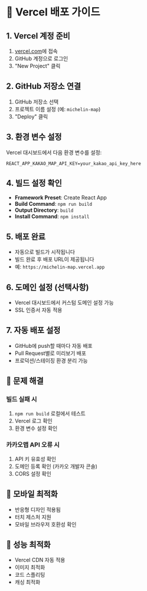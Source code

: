 # 🚀 Vercel 배포 가이드

## 1. Vercel 계정 준비
1. [vercel.com](https://vercel.com)에 접속
2. GitHub 계정으로 로그인
3. "New Project" 클릭

## 2. GitHub 저장소 연결
1. GitHub 저장소 선택
2. 프로젝트 이름 설정 (예: `michelin-map`)
3. "Deploy" 클릭

## 3. 환경 변수 설정
Vercel 대시보드에서 다음 환경 변수를 설정:

```
REACT_APP_KAKAO_MAP_API_KEY=your_kakao_api_key_here
```

## 4. 빌드 설정 확인
- **Framework Preset**: Create React App
- **Build Command**: `npm run build`
- **Output Directory**: `build`
- **Install Command**: `npm install`

## 5. 배포 완료
- 자동으로 빌드가 시작됩니다
- 빌드 완료 후 배포 URL이 제공됩니다
- 예: `https://michelin-map.vercel.app`

## 6. 도메인 설정 (선택사항)
- Vercel 대시보드에서 커스텀 도메인 설정 가능
- SSL 인증서 자동 적용

## 7. 자동 배포 설정
- GitHub에 push할 때마다 자동 배포
- Pull Request별로 미리보기 배포
- 프로덕션/스테이징 환경 분리 가능

## 🔧 문제 해결

### 빌드 실패 시
1. `npm run build` 로컬에서 테스트
2. Vercel 로그 확인
3. 환경 변수 설정 확인

### 카카오맵 API 오류 시
1. API 키 유효성 확인
2. 도메인 등록 확인 (카카오 개발자 콘솔)
3. CORS 설정 확인

## 📱 모바일 최적화
- 반응형 디자인 적용됨
- 터치 제스처 지원
- 모바일 브라우저 호환성 확인

## 🚀 성능 최적화
- Vercel CDN 자동 적용
- 이미지 최적화
- 코드 스플리팅
- 캐싱 최적화
